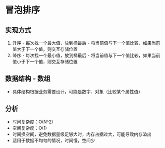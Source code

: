 # 冒泡排序

## 实现方式
  1. 升序
    - 每次找一个最大值，放到桶最后
    - 将当前值与下一个值比较，如果当前值大于下一个值，则交互存储位置
  2. 降序
    - 每次找一个最小值，放到桶最后
    - 将当前值与下一个值比较，如果当前值小于下一个值，则交互存储位置

## 数据结构 - 数组
  - 具体结构根据业务需要设计，可能是数字、对象（比较某个属性值）

## 分析
- 时间复杂度：O(N^2)
- 空间复杂度：O(1)
- 时间换空间，避免数据量级足够大时，内存占据过大，可能导致内存溢出
- 适用于数据不均匀的情况，时间慢，空间少
